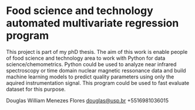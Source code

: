 # Food science and technology automated multivariate regression program

This project is part of my phD thesis. 
The aim of this work is enable people of food science and technology area to work with Python for data science/chemometrics.
Python could be used to analyze near infrared spectroscopy or time domain nuclear magnetic ressonance data and build machine learning
models to predict quality parameters using only the aquired instrumentation signal.
This program could be used to fast evaluate dataset for this purpose. 


Douglas William Menezes Flores
douglas@usp.br
+5516981036015
